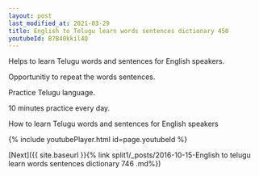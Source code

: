 ```yaml
---
layout: post
last_modified_at: 2021-03-29
title: English to Telugu learn words sentences dictionary 450 
youtubeId: B7B40kkil4Q
---
```

 
 
Helps to learn Telugu words and sentences for English speakers.

Opportunitiy to repeat the words sentences. 

Practice Telugu language. 
 
10 minutes practice every day. 
 
How to learn Telugu words and sentences for English speakers 
 
{% include youtubePlayer.html id=page.youtubeId %}
 
 
[Next]({{ site.baseurl }}{% link  split1/_posts/2016-10-15-English to telugu learn words sentences dictionary 746 .md%})
 
